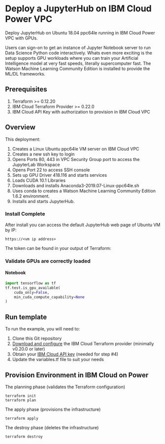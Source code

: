 # Deploy a JupyterHub on IBM Cloud Power VPC  

Deploy JupyterHub on Ubuntu 18.04 ppc64le running in IBM Cloud Power VPC with GPUs. 

Users can sign-on to get an instance of Jupyter Notebook server to run Data Science Python code interactively.  Whats even more exciting is the setup supports GPU workloads where you can train your Artificial Intelligence model at very fast speeds, literally supercomputer fast.  The Watson Machine Learning Community Edition is installed to provide the ML/DL frameworks. 

## Prerequisites 

1. Terraform >= 0.12.20 
2. IBM Cloud Terraform Provider >= 0.22.0 
3. IBM Cloud API Key with authorization to provision in IBM Cloud VPC 

## Overview

This deployment:
1. Creates a Linux Ubuntu ppc64le VM server on IBM Cloud VPC 
2. Creates a new ssh key to login 
3. Opens Ports 80, 443 in VPC Security Group port to access the JupyterLab Workspace 
4. Opens Port 22 to access SSH console
5. Sets up GPU Driver 418.116 and starts services
6. Loads CUDA 10.1 Libraries 
7. Downloads and installs Anaconda3-2019.07-Linux-ppc64le.sh
8. Uses conda to creates a Watson Machine Learning Community Edition 1.6.2 environment.
9. Installs and starts JupyterHub. 

### Install Complete 
After install you can access the default JupyterHub web page of Ubuntu VM by IP:

    https://<vm ip address>

The token can be found in your output of Terraform:



### Validate GPUs are correctly loaded 
#### Notebook 

```python
import tensorflow as tf
tf.test.is_gpu_available(
    cuda_only=False,
    min_cuda_compute_capability=None
)
```

## Run template
To run the example, you will need to:

1. Clone this Git repository
2. [Download and configure](https://github.com/IBM-Cloud/terraform-provider-ibm) the IBM Cloud Terraform provider (minimally v0.20.0 or later)
3. Obtain your [IBM Cloud API key](https://cloud.ibm.com) (needed for step #4)
4. Update the variables.tf file to suit your needs

## Provision Environment in IBM Cloud on Power

The planning phase (validates the Terraform configuration)

```shell
terraform init
terraform plan
```

The apply phase (provisions the infrastructure)

```shell
terraform apply
```

The destroy phase (deletes the infrastructure)

```shell
terraform destroy
```
